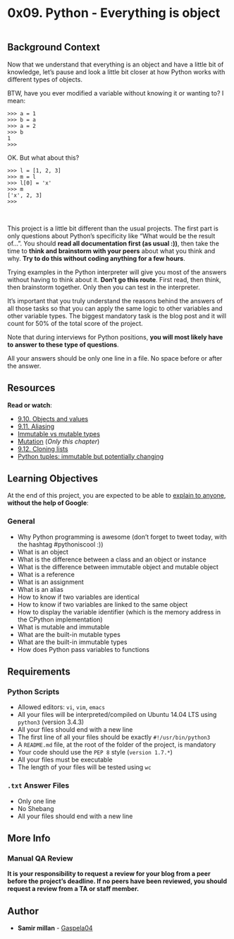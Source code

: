 <h1 class="gap">0x09. Python - Everything is object</h1>
<article id="description" class="gap formatted-content">
    <p><img src="https://s3.amazonaws.com/intranet-projects-files/holbertonschool-higher-level_programming+/252/r_208403_QPSN8.jpg" alt="" style=""><br></p>

<h2>Background Context</h2>

<p>Now that we understand that everything is an object and have a little bit of knowledge, let’s pause and look a little bit closer at how Python works with different types of objects.</p>

<p>BTW, have you ever modified a variable without knowing it or wanting to? I mean:</p>

<pre><code>&gt;&gt;&gt; a = 1
&gt;&gt;&gt; b = a
&gt;&gt;&gt; a = 2
&gt;&gt;&gt; b
1
&gt;&gt;&gt; 
</code></pre>

<p>OK. But what about this?</p>

<pre><code>&gt;&gt;&gt; l = [1, 2, 3]
&gt;&gt;&gt; m = l
&gt;&gt;&gt; l[0] = 'x'
&gt;&gt;&gt; m
['x', 2, 3]
&gt;&gt;&gt; 
</code></pre>

<p><img src="https://s3.amazonaws.com/intranet-projects-files/holbertonschool-higher-level_programming+/252/giphy-5.gif" alt="" style=""><br>
<br></p>

<p>This project is a little bit different than the usual projects. The first part is only questions about Python’s specificity like “What would be the result of…”. 
You should <strong>read all documentation first (as usual :))</strong>, then take the time to <strong>think and brainstorm with your peers</strong> about what you think and why. <strong>Try to do this without coding anything for a few hours</strong>.</p>

<p>Trying examples in the Python interpreter will give you most of the answers without having to think about it. <strong>Don’t go this route</strong>. First read, then think, then brainstorm together. Only then you can test in the interpreter.</p>

<p>It’s important that you truly understand the reasons behind the answers of all those tasks so that you can apply the same logic to other variables and other variable types.
The biggest mandatory task is the blog post and it will count for 50% of the total score of the project.</p>

<p>Note that during interviews for Python positions, <strong>you will most likely have to answer to these type of questions</strong>.</p>

<p>All your answers should be only one line in a file. No space before or after the answer.</p>

<h2>Resources</h2>

<p><strong>Read or watch</strong>:</p>

<ul>
<li><a href="/rltoken/n1x09X-KJSllpJkJorBw2A" title="9.10. Objects and values" target="_blank">9.10. Objects and values</a> </li>
<li><a href="/rltoken/3teQMNNfDeyGvCtZfjsf5g" title="9.11. Aliasing" target="_blank">9.11. Aliasing</a> </li>
<li><a href="/rltoken/JuPVygeoG27Q_qKxB2lP8g" title="Immutable vs mutable types" target="_blank">Immutable vs mutable types</a> </li>
<li><a href="/rltoken/UbL96sV3cIxewdQPW_zwRw" title="Mutation" target="_blank">Mutation</a> (<em>Only this chapter</em>)</li>
<li><a href="/rltoken/-t_1VsmKlgWHszL5y1YiKA" title="9.12. Cloning lists" target="_blank">9.12. Cloning lists</a> </li>
<li><a href="/rltoken/IdBAdTYNLuS3YpRRQIam6Q" title="Python tuples: immutable but potentially changing" target="_blank">Python tuples: immutable but potentially changing</a> </li>
</ul>

<h2>Learning Objectives</h2>

<p>At the end of this project, you are expected to be able to <a href="/rltoken/gquSFGEWUhknUpTKCdMu0A" title="explain to anyone" target="_blank">explain to anyone</a>, <strong>without the help of Google</strong>:</p>

<h3>General</h3>

<ul>
<li>Why Python programming is awesome (don’t forget to tweet today, with the hashtag #pythoniscool :))</li>
<li>What is an object</li>
<li>What is the difference between a class and an object or instance</li>
<li>What is the difference between immutable object and mutable object</li>
<li>What is a reference</li>
<li>What is an assignment</li>
<li>What is an alias</li>
<li>How to know if two variables are identical</li>
<li>How to know if two variables are linked to the same object</li>
<li>How to display the variable identifier (which is the memory address in the CPython implementation)</li>
<li>What is mutable and immutable</li>
<li>What are the built-in mutable types</li>
<li>What are the built-in immutable types</li>
<li>How does Python pass variables to functions</li>
</ul>

<h2>Requirements</h2>

<h3>Python Scripts</h3>

<ul>
<li>Allowed editors: <code>vi</code>, <code>vim</code>, <code>emacs</code></li>
<li>All your files will be interpreted/compiled on Ubuntu 14.04 LTS using <code>python3</code> (version 3.4.3)</li>
<li>All your files should end with a new line</li>
<li>The first line of all your files should be exactly <code>#!/usr/bin/python3</code></li>
<li>A <code>README.md</code> file, at the root of the folder of the project, is mandatory</li>
<li>Your code should use the <code>PEP 8</code> style (<code>version 1.7.*</code>)</li>
<li>All your files must be executable</li>
<li>The length of your files will be tested using <code>wc</code></li>
</ul>

<h3><code>.txt</code> Answer Files</h3>

<ul>
<li>Only one line</li>
<li>No Shebang</li>
<li>All your files should end with a new line</li>
</ul>

<h2>More Info</h2>

<h3>Manual QA Review</h3>

<p><strong>It is your responsibility to request a review for your blog from a peer before the project’s deadline. If no peers have been reviewed, you should request a review from a TA or staff member.</strong></p>

  </article>

## Author
* **Samir millan** - [Gaspela04](https://github.com/Gaspela04)
